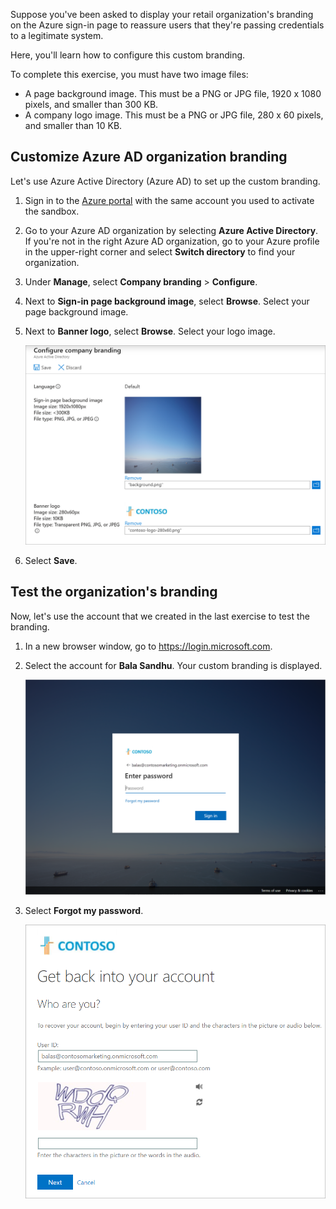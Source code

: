 Suppose you've been asked to display your retail organization's branding on the Azure sign-in page to reassure users that they're passing credentials to a legitimate system.

Here, you'll learn how to configure this custom branding.

To complete this exercise, you must have two image files:
 - A page background image. This must be a PNG or JPG file, 1920 x 1080 pixels, and smaller than 300 KB.
 - A company logo image. This must be a PNG or JPG file, 280 x 60 pixels, and smaller than 10 KB.

## Customize Azure AD organization branding

Let's use Azure Active Directory (Azure AD) to set up the custom branding.

1. Sign in to the [Azure portal](https://portal.azure.com/learn.learn.microsoft.com?azure-portal=true) with the same account you used to activate the sandbox.
1. Go to your Azure AD organization by selecting **Azure Active Directory**. If you're not in the right Azure AD organization, go to your Azure profile in the upper-right corner and select **Switch directory** to find your organization.
1. Under **Manage**, select **Company branding** > **Configure**.
1. Next to **Sign-in page background image**, select **Browse**. Select your page background image.
1. Next to **Banner logo**, select **Browse**. Select your logo image.

    ![Screenshot that shows the configure company branding form.](../media/5-customize-ui.png)
1. Select **Save**.

## Test the organization's branding

Now, let's use the account that we created in the last exercise to test the branding.

1. In a new browser window, go to https://login.microsoft.com.
1. Select the account for **Bala Sandhu**. Your custom branding is displayed.

    ![Screenshot that shows the customized sign-in page.](../media/5-custom-login-page.png)
1. Select **Forgot my password**.


    ![Screenshot that shows organization logo on password reset page.](../media/5-forgot-password-branding.png)
